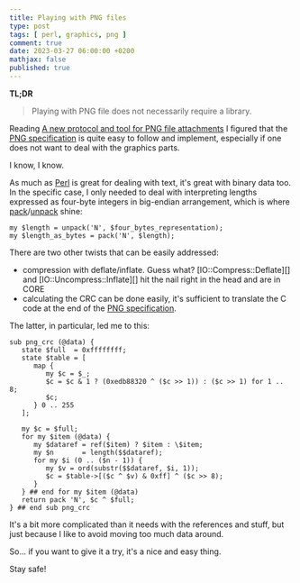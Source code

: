 ```yaml
---
title: Playing with PNG files
type: post
tags: [ perl, graphics, png ]
comment: true
date: 2023-03-27 06:00:00 +0200
mathjax: false
published: true
---
```


**TL;DR**

> Playing with PNG file does not necessarily require a library.

Reading [A new protocol and tool for PNG file attachments][] I figured that
the [PNG specification][] is quite easy to follow and implement, especially
if one does not want to deal with the graphics parts.

I know, I know.

As much as [Perl][] is great for dealing with text, it's great with binary
data too. In the specific case, I only needed to deal with interpreting
lengths expressed as four-byte integers in big-endian arrangement, which is
where [pack][]/[unpack][] shine:

```
my $length = unpack('N', $four_bytes_representation);
my $length_as_bytes = pack('N', $length);
```

There are two other twists that can be easily addressed:

- compression with deflate/inflate. Guess what? [IO::Compress::Deflate][]
  and [IO::Uncompress::Inflate][] hit the nail right in the head and are in
  CORE
- calculating the CRC can be done easily, it's sufficient to translate the C
  code at the end of the [PNG specification][].

The latter, in particular, led me to this:

```
sub png_crc (@data) {
   state $full  = 0xffffffff;
   state $table = [
      map {
         my $c = $_;
         $c = $c & 1 ? (0xedb88320 ^ ($c >> 1)) : ($c >> 1) for 1 .. 8;
         $c;
      } 0 .. 255
   ];

   my $c = $full;
   for my $item (@data) {
      my $dataref = ref($item) ? $item : \$item;
      my $n       = length($$dataref);
      for my $i (0 .. ($n - 1)) {
         my $v = ord(substr($$dataref, $i, 1));
         $c = $table->[($c ^ $v) & 0xff] ^ ($c >> 8);
      }
   } ## end for my $item (@data)
   return pack 'N', $c ^ $full;
} ## end sub png_crc
```

It's a bit more complicated than it needs with the references and stuff, but
just because I like to avoid moving too much data around.

So... if you want to give it a try, it's a nice and easy thing.

Stay safe!


[Perl]: https://www.perl.org/
[A new protocol and tool for PNG file attachments]: https://nullprogram.com/blog/2021/12/31/
[PNG specification]: https://www.w3.org/TR/png/
[pack]: https://perldoc.perl.org/functions/pack
[unpack]: https://perldoc.perl.org/functions/unpack
